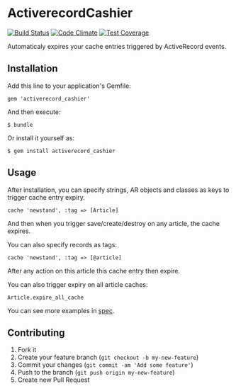 # ActiverecordCashier

[![Build Status](https://secure.travis-ci.org/brain-geek/activerecord_cashier.png?branch=master)][travis]
[![Code Climate](https://codeclimate.com/github/brain-geek/activerecord_cashier.png)](https://codeclimate.com/github/brain-geek/activerecord_cashier)
[![Test Coverage](https://codeclimate.com/github/brain-geek/activerecord_cashier/badges/coverage.svg)](https://codeclimate.com/github/brain-geek/activerecord_cashier)

[gem]: https://rubygems.org/gems/activerecord_cashier
[travis]: http://travis-ci.org/brain-geek/activerecord_cashier

Automaticaly expires your cache entries triggered by ActiveRecord events.

## Installation

Add this line to your application's Gemfile:

    gem 'activerecord_cashier'

And then execute:

    $ bundle

Or install it yourself as:

    $ gem install activerecord_cashier

## Usage

After installation, you can specify strings, AR objects and classes as keys to trigger cache entry expiry.

    cache 'newstand', :tag => [Article]

And then when you trigger save/create/destroy on any article, the cache expires.

You can also specify records as tags:

    cache 'newstand', :tag => [@article]

After any action on this article this cache entry then expire.

You can also trigger expiry on all article caches:

    Article.expire_all_cache

You can see more examples in [spec](https://github.com/brain-geek/activerecord_cashier/blob/master/spec/lib/activerecord_cashier/active_record_extension_spec.rb).

## Contributing

1. Fork it
2. Create your feature branch (`git checkout -b my-new-feature`)
3. Commit your changes (`git commit -am 'Add some feature'`)
4. Push to the branch (`git push origin my-new-feature`)
5. Create new Pull Request
